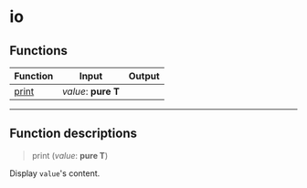 # io

## Functions
|Function|Input|Output|
|-|-|-|
|[print](#func_0)|*value*: **pure T**||


***
## Function descriptions

<a id="func_0"></a>
> print (*value*: **pure T**)

Display `value`'s content.

